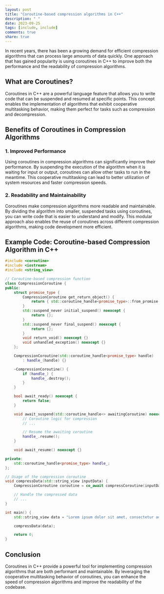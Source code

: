 ```yaml
---
layout: post
title: "Coroutine-based compression algorithms in C++"
description: " "
date: 2023-09-25
tags: [include, include]
comments: true
share: true
---
```


In recent years, there has been a growing demand for efficient compression algorithms that can process large amounts of data quickly. One approach that has gained popularity is using coroutines in C++ to improve both the performance and the readability of compression algorithms.

## What are Coroutines?

Coroutines in C++ are a powerful language feature that allows you to write code that can be suspended and resumed at specific points. This concept enables the implementation of algorithms that exhibit cooperative multitasking behavior, making them perfect for tasks such as compression and decompression.

## Benefits of Coroutines in Compression Algorithms

### 1. Improved Performance

Using coroutines in compression algorithms can significantly improve their performance. By suspending the execution of the algorithm when it is waiting for input or output, coroutines can allow other tasks to run in the meantime. This cooperative multitasking can lead to better utilization of system resources and faster compression speeds.

### 2. Readability and Maintainability

Coroutines make compression algorithms more readable and maintainable. By dividing the algorithm into smaller, suspended tasks using coroutines, you can write code that is easier to understand and modify. This modular approach also enables the reuse of coroutines across different compression algorithms, making code development more efficient.

## Example Code: Coroutine-based Compression Algorithm in C++

```cpp
#include <coroutine>
#include <iostream>
#include <string_view>

// Coroutine-based compression function
class CompressionCoroutine {
public:
    struct promise_type {
        CompressionCoroutine get_return_object() {
            return { std::coroutine_handle<promise_type>::from_promise(*this) };
        }
        std::suspend_never initial_suspend() noexcept {
            return {};
        }
        std::suspend_never final_suspend() noexcept {
            return {};
        }
        void return_void() noexcept {}
        void unhandled_exception() noexcept {}
    };

    CompressionCoroutine(std::coroutine_handle<promise_type> handle)
        : handle_(handle) {}

    ~CompressionCoroutine() {
        if (handle_) {
            handle_.destroy();
        }
    }

    bool await_ready() noexcept {
        return false;
    }

    void await_suspend(std::coroutine_handle<> awaitingCoroutine) noexcept {
        // Coroutine logic for compression
        // ...

        // Resume the awaiting coroutine
        handle_.resume();
    }

    void await_resume() noexcept {}

private:
    std::coroutine_handle<promise_type> handle_;
};

// Usage of the compression coroutine
void compressData(std::string_view inputData) {
    CompressionCoroutine coroutine = co_await compressCoroutine(inputData);

    // Handle the compressed data
    // ...
}

int main() {
    std::string_view data = "Lorem ipsum dolor sit amet, consectetur adipiscing elit.";

    compressData(data);

    return 0;
}
```

## Conclusion

Coroutines in C++ provide a powerful tool for implementing compression algorithms that are both performant and maintainable. By leveraging the cooperative multitasking behavior of coroutines, you can enhance the speed of compression algorithms and improve the readability of the codebase.